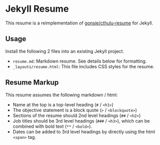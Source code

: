 # Jekyll Resume

This resume is a reimplementation of  [gonsie/cthulu-resume](https://github.com/gonsie/cthulu-resume) for Jekyll.

## Usage

Install the following 2 files into an existing Jekyll project.

- `resume.md`: Markdown resume. See details below for formatting.
- `_layouts/resume.html`: This file includes CSS styles for the resume.

## Resume Markup

This resume assumes the following markdown / html:

- Name at the top is a top-level heading (`#` / `<h1>`)
- The objective statement is a block quote (`>` / `<blockquote>`)
- Sections of the resume should 2nd level headings (`##` / `<h2>`)
- Job titles should be 3rd level headings (`###` / `<h3>`), which can be combined with bold text (`**` / `<bold>`).
- Dates can be added to 3rd level headings by directly using the html `<span>` tag.
